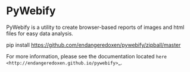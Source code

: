 PyWebify
========

PyWebify is a utility to create browser-based reports of images and html files
for easy data analysis.

pip install https://github.com/endangeredoxen/pywebify/zipball/master

For more information, please see the documentation located
`here <http://endangeredoxen.github.io/pywebify>`_.